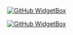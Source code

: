[![GitHub WidgetBox](https://github-widgetbox.vercel.app/api/profile?username=Mergemat&data=repositories,commits)](https://github.com/Jurredr/github-widgetbox)

[![GitHub WidgetBox](https://github-widgetbox.vercel.app/api/skills?languages=js,ts,python,html,css,c,swift&frameworks=react,tailwind,django)](https://github.com/Jurredr/github-widgetbox)

